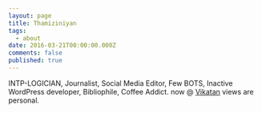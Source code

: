 ```yaml
---
layout: page
title: Thamiziniyan
tags:
  - about
date: 2016-03-21T00:00:00.000Z
comments: false
published: true
---
```

    
INTP-LOGICIAN, Journalist, Social Media Editor, Few BOTS, Inactive WordPress developer, Bibliophile, Coffee Addict. now @ [Vikatan](https://vikatan.com) views are personal.

